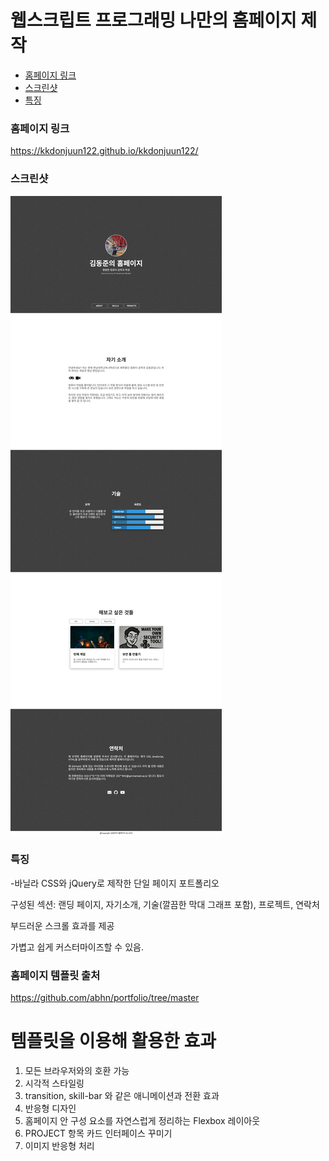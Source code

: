 # 웹스크립트 프로그래밍 나만의 홈페이지 제작


- [홈페이지 링크](#홈페이지)
- [스크린샷](#스크린샷)
- [특징](#특징)


### 홈페이지 링크
https://kkdonjuun122.github.io/kkdonjuun122/

### 스크린샷
![homepage](tmp/screenshot.png?raw=true "Homepage")

### 특징
-바닐라 CSS와 jQuery로 제작한 단일 페이지 포트폴리오

구성된 섹션: 랜딩 페이지, 자기소개, 기술(깔끔한 막대 그래프 포함), 프로젝트, 연락처

부드러운 스크롤 효과를 제공

가볍고 쉽게 커스터마이즈할 수 있음.

### 홈페이지 템플릿 출처

https://github.com/abhn/portfolio/tree/master



# 템플릿을 이용해 활용한 효과

1. 모든 브라우저와의 호환 가능
2. 시각적 스타일링
3. transition, skill-bar 와 같은 애니메이션과 전환 효과
4. 반응형 디자인
5. 홈페이지 안 구성 요소를 자연스럽게 정리하는 Flexbox 레이아웃 
6. PROJECT 항목 카드 인터페이스 꾸미기
7. 이미지 반응형 처리